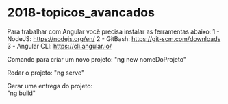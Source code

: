 # 2018-topicos_avancados

Para trabalhar com Angular você precisa instalar as ferramentas abaixo:
	1 - NodeJS: https://nodejs.org/en/
	2 - GitBash: https://git-scm.com/downloads
	3 - Angular CLI: https://cli.angular.io/


Comando para criar um novo projeto: 
	"ng new nomeDoProjeto"

Rodar o projeto:
	"ng serve"

Gerar uma entrega do projeto:	
	"ng build"
